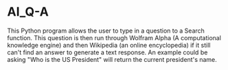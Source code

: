 # AI_Q-A
This Python program allows the user to type in a question to a Search function. This question is then run through Wolfram Alpha (A computational knowledge engine) and then Wikipedia (an online encyclopedia) if it still can't find an answer to generate a text response. An example could be asking "Who is the US President" will return the current president's name.
